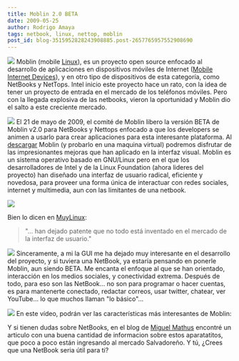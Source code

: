 ```yaml
---
title: Moblin 2.0 BETA
date: 2009-05-25
author: Rodrigo Amaya
tags: netbook, linux, nettop, moblin
post_id: blog-3515952828243908885.post-2657765957552908690
---
```


[![](https://1.bp.blogspot.com/_ayvorITawE4/ShnCMokbjvI/AAAAAAAAB_Y/FyCCsj6z-Mg/s320/moblin.png)](https://1.bp.blogspot.com/_ayvorITawE4/ShnCMokbjvI/AAAAAAAAB_Y/FyCCsj6z-Mg/s1600-h/moblin.png)
Moblin (mobile [Linux](http://en.wikipedia.org/wiki/Linux)), es un proyecto open source enfocado al desarrollo de aplicaciones en dispositivos móviles de Internet ([Mobile Internet Devices](http://en.wikipedia.org/wiki/Mobile_Internet_Device)), y en otro tipo de dispositivos de esta categoría, como NetBooks y NetTops. Intel inicio este proyecto hace un rato, con la idea de tener un proyecto de entrada en el mercado de los teléfonos móviles. Pero con la llegada explosiva de las netbooks, vieron la oportunidad y Moblin dio el salto a este creciente mercado.

[![](https://1.bp.blogspot.com/_ayvorITawE4/ShnCMDBd8lI/AAAAAAAAB_I/_53NLQz66t8/s320/netbook_screenshot_animation.png)](https://1.bp.blogspot.com/_ayvorITawE4/ShnCMDBd8lI/AAAAAAAAB_I/_53NLQz66t8/s1600-h/netbook_screenshot_animation.png)
El 21 de mayo de 2009, el comité de Moblin libero la versión BETA de Moblin v2.0 para NetBooks y Nettops enfocado a que los developers se animen a usarlo para crear aplicaciones para esta interesante plataforma. Al [descargar](http://moblin.org/downloads) Moblin (y probarlo en una maquina virtual) podremos disfrutar de las impresionantes mejoras que han aplicado en la interfaz visual. Moblin es un sistema operativo basado en GNU/Linux pero en el que los desarrolladores de Intel y de la Linux Foundation (ahora lideres del proyecto) han diseñado una interfaz de usuario radical, eficiente y novedosa, para proveer una forma única de interactuar con redes sociales, internet y multimedia, aun con las limitantes de una netbook.

[![](https://2.bp.blogspot.com/_ayvorITawE4/ShnCMXqxT0I/AAAAAAAAB_Q/t7J4OLGoTNk/s320/cover-mediaplayer.png)](https://2.bp.blogspot.com/_ayvorITawE4/ShnCMXqxT0I/AAAAAAAAB_Q/t7J4OLGoTNk/s1600-h/cover-mediaplayer.png)

Bien lo dicen en [MuyLinux](http://www.muylinux.com/2009/05/20/moblin-v20-beta-disponible-%C2%A1que-chulada/):

> "... han dejado patente que no todo está
> inventado en el mercado de la interfaz de usuario."

[![](https://4.bp.blogspot.com/_ayvorITawE4/ShnCM96hkDI/AAAAAAAAB_o/ss3tlruVq9w/s320/media-player-with-remote-libraries.png)](https://4.bp.blogspot.com/_ayvorITawE4/ShnCM96hkDI/AAAAAAAAB_o/ss3tlruVq9w/s1600-h/media-player-with-remote-libraries.png)
Sinceramente, a mi la GUI me ha dejado muy interesante en el desarrollo del proyecto, y si tuviera una NetBook, ya estaría pensando en ponerle Moblin, aun siendo BETA. Me encanta el enfoque al que se han orientado, interacción en los medios sociales, y conectividad extrema. Después de todo, para eso son las NetBook... no son para programar o hacer cuentas, es para mantenerte conectado, redactar correos, usar twitter, chatear, ver YouTube... lo que muchos llaman "lo básico"...

[![](https://4.bp.blogspot.com/_ayvorITawE4/ShnCMibmzzI/AAAAAAAAB_g/ZKeVEtJFIuE/s320/connection-image.png)](https://4.bp.blogspot.com/_ayvorITawE4/ShnCMibmzzI/AAAAAAAAB_g/ZKeVEtJFIuE/s1600-h/connection-image.png)
En este vídeo, podrán ver las características más interesantes de Moblin:

Y si tienen dudas sobre NetBooks, en el blog de [Miguel Mathus](http://www.miguelmathus.com/blognaranja/?p=39) encontré un articulo con una buena cantidad de informacion sobre estos aparatatitos, que poco a poco están ingresando al mercado Salvadoreño. Y tú, ¿Crees que una NetBook seria útil para ti?
